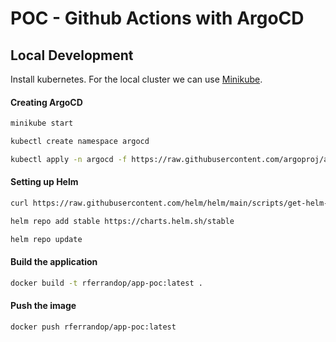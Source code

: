 # POC - Github Actions with ArgoCD

## Local Development

Install kubernetes. For the local cluster we can use [Minikube](https://minikube.sigs.k8s.io/docs/start/?arch=%2Fmacos%2Fx86-64%2Fstable%2Fbinary+download).

#### Creating ArgoCD


```bash
minikube start
```
```bash
kubectl create namespace argocd
```
```bash
kubectl apply -n argocd -f https://raw.githubusercontent.com/argoproj/argo-cd/stable/manifests/install.yaml
```

#### Setting up Helm
```bash
curl https://raw.githubusercontent.com/helm/helm/main/scripts/get-helm-3 | bash
```
```bash
helm repo add stable https://charts.helm.sh/stable
```
```bash
helm repo update
```

#### Build the application
```bash
docker build -t rferrandop/app-poc:latest .
```

#### Push the image
```bash
docker push rferrandop/app-poc:latest
```

